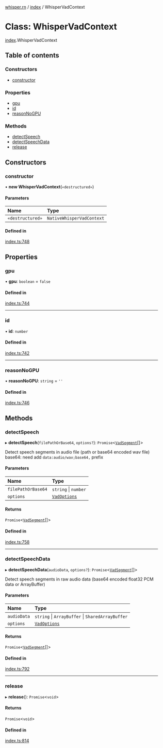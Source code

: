 [whisper.rn](../README.md) / [index](../modules/index.md) / WhisperVadContext

# Class: WhisperVadContext

[index](../modules/index.md).WhisperVadContext

## Table of contents

### Constructors

- [constructor](index.WhisperVadContext.md#constructor)

### Properties

- [gpu](index.WhisperVadContext.md#gpu)
- [id](index.WhisperVadContext.md#id)
- [reasonNoGPU](index.WhisperVadContext.md#reasonnogpu)

### Methods

- [detectSpeech](index.WhisperVadContext.md#detectspeech)
- [detectSpeechData](index.WhisperVadContext.md#detectspeechdata)
- [release](index.WhisperVadContext.md#release)

## Constructors

### constructor

• **new WhisperVadContext**(`«destructured»`)

#### Parameters

| Name | Type |
| :------ | :------ |
| `«destructured»` | `NativeWhisperVadContext` |

#### Defined in

[index.ts:748](https://github.com/mybigday/whisper.rn/blob/0152db5/src/index.ts#L748)

## Properties

### gpu

• **gpu**: `boolean` = `false`

#### Defined in

[index.ts:744](https://github.com/mybigday/whisper.rn/blob/0152db5/src/index.ts#L744)

___

### id

• **id**: `number`

#### Defined in

[index.ts:742](https://github.com/mybigday/whisper.rn/blob/0152db5/src/index.ts#L742)

___

### reasonNoGPU

• **reasonNoGPU**: `string` = `''`

#### Defined in

[index.ts:746](https://github.com/mybigday/whisper.rn/blob/0152db5/src/index.ts#L746)

## Methods

### detectSpeech

▸ **detectSpeech**(`filePathOrBase64`, `options?`): `Promise`<[`VadSegment`](../modules/index.md#vadsegment)[]\>

Detect speech segments in audio file (path or base64 encoded wav file)
base64: need add `data:audio/wav;base64,` prefix

#### Parameters

| Name | Type |
| :------ | :------ |
| `filePathOrBase64` | `string` \| `number` |
| `options` | [`VadOptions`](../modules/index.md#vadoptions) |

#### Returns

`Promise`<[`VadSegment`](../modules/index.md#vadsegment)[]\>

#### Defined in

[index.ts:758](https://github.com/mybigday/whisper.rn/blob/0152db5/src/index.ts#L758)

___

### detectSpeechData

▸ **detectSpeechData**(`audioData`, `options?`): `Promise`<[`VadSegment`](../modules/index.md#vadsegment)[]\>

Detect speech segments in raw audio data (base64 encoded float32 PCM data or ArrayBuffer)

#### Parameters

| Name | Type |
| :------ | :------ |
| `audioData` | `string` \| `ArrayBuffer` \| `SharedArrayBuffer` |
| `options` | [`VadOptions`](../modules/index.md#vadoptions) |

#### Returns

`Promise`<[`VadSegment`](../modules/index.md#vadsegment)[]\>

#### Defined in

[index.ts:792](https://github.com/mybigday/whisper.rn/blob/0152db5/src/index.ts#L792)

___

### release

▸ **release**(): `Promise`<`void`\>

#### Returns

`Promise`<`void`\>

#### Defined in

[index.ts:814](https://github.com/mybigday/whisper.rn/blob/0152db5/src/index.ts#L814)
